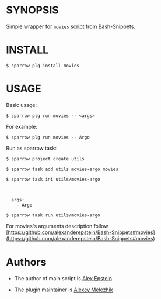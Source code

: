 # SYNOPSIS

Simple wrapper for `movies` script from Bash-Snippets.


# INSTALL

    $ sparrow plg install movies

# USAGE

Basic usage:

    $ sparrow plg run movies -- <args>

For example:

    $ sparrow plg run movies -- Argo

Run as sparrow task:

    $ sparrow project create utils

    $ sparrow task add utils movies-argo movies

    $ sparrow task ini utils/movies-argo

      ---

      args:
        - Argo

    $ sparrow task run utils/movies-argo

For movies's arguments description follow [https://github.com/alexanderepstein/Bash-Snippets#movies](https://github.com/alexanderepstein/Bash-Snippets#movies)

# Authors

* The author of main script is [Alex Epstein](https://github.com/alexanderepstein)

* The plugin maintainer is [Alexey Melezhik](https://github.com/melezhik/)



